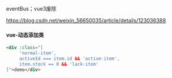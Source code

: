 eventBus；vue3废除

https://blog.csdn.net/weixin_56650035/article/details/123036388



#### vue-动态添加类

```html
<div :class="[ 
     'normal-item', 
     activeId === item.id && 'active-item',
     item.stock == 0 && 'lack-item'
]">demo</div>
```


